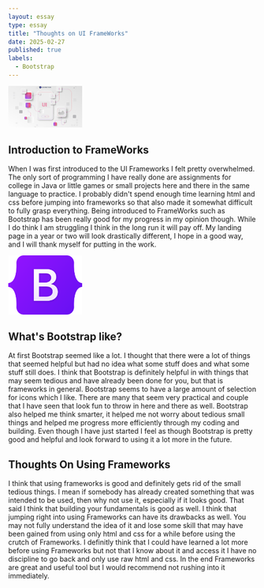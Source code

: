 ```yaml
---
layout: essay
type: essay
title: "Thoughts on UI FrameWorks"
date: 2025-02-27
published: true
labels:
  - Bootstrap
---
```

<img width="150px" class="rounded float-start pe-4" src="../img/ui framework.png">

## Introduction to FrameWorks
When I was first introduced to the UI Frameworks I felt pretty overwhelmed. The only sort of programming I have really done are assignments for college in Java or little games or small projects here and there in the same language to practice. I probably didn't spend enough time learning html and css before jumping into frameworks so that also made it somewhat difficult to fully grasp everything. Being introduced to FrameWorks such as Bootstrap has been really good for my progress in my opinion though. While I do think I am struggling I think in the long run it will pay off. My landing page in a year or two will look drastically different, I hope in a good way, and I will thank myself for putting in the work.

<img width="150px" class="rounded float-start pe-4" src="../img/Bootstrap_logo.svg.png">

## What's Bootstrap like?
At first Bootstrap seemed like a lot. I thought that there were a lot of things that seemed helpful but had no idea what some stuff does and what some stuff still does. I think that Bootstrap is definitely helpful in with things that may seem tedious and have already been done for you, but that is frameworks in general. Bootstrap seems to have a large amount of selection for icons which I like. There are many that seem very practical and couple that I have seen that look fun to throw in here and there as well. Bootstrap also helped me think smarter, it helped me not worry about tedious small things and helped me progress more efficiently through my coding and building. Even though I have just started I feel as though Bootstrap is pretty good and helpful and look forward to using it a lot more in the future.

## Thoughts On Using Frameworks
I think that using frameworks is good and definitely gets rid of the small tedious things. I mean if somebody has already created something that was intended to be used, then why not use it, especially if it looks good. That said I think that building your fundamentals is good as well. I think that jumping right into using Frameworks can have its drawbacks as well. You may not fully understand the idea of it and lose some skill that may have been gained from using only html and css for a while before using the crutch of Frameworks. I definitly think that I could have learned a lot more before using Frameworks but not that I know about it and access it I have no discipline to go back and only use raw html and css. In the end Frameworks are great and useful tool but I would recommend not rushing into it immediately.
